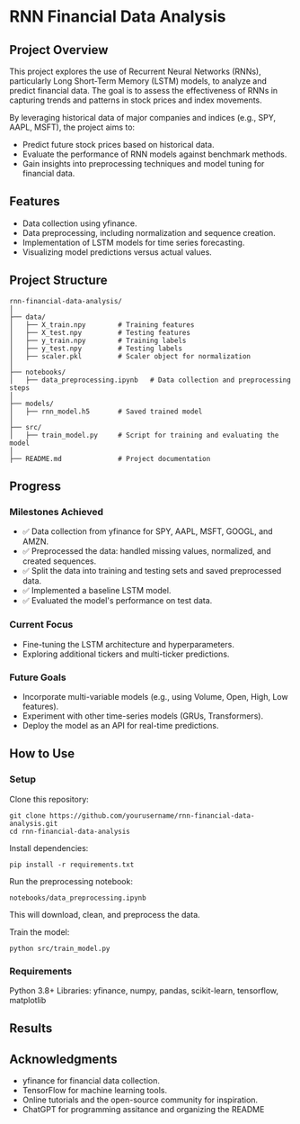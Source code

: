 
# RNN Financial Data Analysis
## Project Overview
This project explores the use of Recurrent Neural Networks (RNNs), particularly Long Short-Term Memory (LSTM) models, to analyze and predict financial data. The goal is to assess the effectiveness of RNNs in capturing trends and patterns in stock prices and index movements.

By leveraging historical data of major companies and indices (e.g., SPY, AAPL, MSFT), the project aims to:

- Predict future stock prices based on historical data.
- Evaluate the performance of RNN models against benchmark methods.
- Gain insights into preprocessing techniques and model tuning for financial data.


## Features
- Data collection using yfinance.
- Data preprocessing, including normalization and sequence creation.
- Implementation of LSTM models for time series forecasting.
- Visualizing model predictions versus actual values.


## Project Structure
```
rnn-financial-data-analysis/
│
├── data/
│   ├── X_train.npy        # Training features
│   ├── X_test.npy         # Testing features
│   ├── y_train.npy        # Training labels
│   ├── y_test.npy         # Testing labels
│   ├── scaler.pkl         # Scaler object for normalization
│
├── notebooks/
│   ├── data_preprocessing.ipynb   # Data collection and preprocessing steps
│
├── models/
│   ├── rnn_model.h5       # Saved trained model
│
├── src/
│   ├── train_model.py     # Script for training and evaluating the model
│
├── README.md              # Project documentation
```
## Progress

### Milestones Achieved
- ✅ Data collection from yfinance for SPY, AAPL, MSFT, GOOGL, and AMZN.
- ✅ Preprocessed the data: handled missing values, normalized, and created sequences.
- ✅ Split the data into training and testing sets and saved preprocessed data.
- ✅ Implemented a baseline LSTM model.
- ✅ Evaluated the model's performance on test data.

### Current Focus
- Fine-tuning the LSTM architecture and hyperparameters.
- Exploring additional tickers and multi-ticker predictions.

### Future Goals
- Incorporate multi-variable models (e.g., using Volume, Open, High, Low features).
- Experiment with other time-series models (GRUs, Transformers).
- Deploy the model as an API for real-time predictions.

## How to Use
### Setup
Clone this repository:

```
git clone https://github.com/yourusername/rnn-financial-data-analysis.git
cd rnn-financial-data-analysis
```

Install dependencies:

```
pip install -r requirements.txt
```
Run the preprocessing notebook:

```
notebooks/data_preprocessing.ipynb
```
This will download, clean, and preprocess the data.

Train the model:

```
python src/train_model.py
```


### Requirements
Python 3.8+
Libraries: yfinance, numpy, pandas, scikit-learn, tensorflow, matplotlib

## Results


## Acknowledgments
- yfinance for financial data collection.
- TensorFlow for machine learning tools.
- Online tutorials and the open-source community for inspiration.
- ChatGPT for programming assitance and organizing the README
